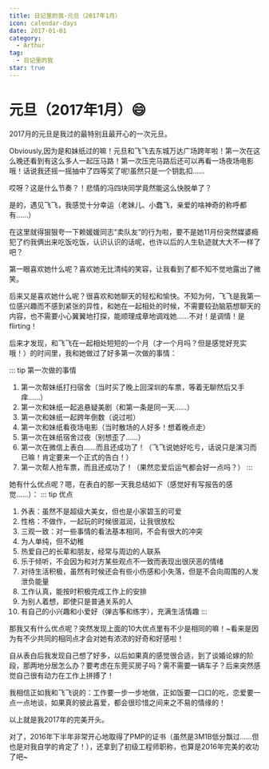 ```yaml
---
title: 日记里的我-元旦（2017年1月）
icon: calendar-days
date: 2017-01-01
category:
  - Arthur
tag:
  - 日记里的我
star: true
---
```

# 元旦（2017年1月）😄

2017月的元旦是我过的最特别且最开心的一次元旦。

Obviously,因为是和妹纸过的嘛！元旦和飞飞去东城万达广场跨年啦！第一次在这么晚还看到有这么多人一起压马路！第一次压完马路后还可以再看一场夜场电影哦！话说我还摇一摇抽中了四等奖了呢!虽然只是一个钥匙扣……

哎呀？这是什么节奏？！悲情的冯四块同学竟然能这么快脱单了？

是的，遇见飞飞，我感觉十分幸运（老妹儿、小蠢飞，亲爱的啥神奇的称呼都有……）

在这里就得狠狠夸一下赖媛媛同志“卖队友”的行为啦，要不是她11月份突然媒婆瘾犯了约我俩出来吃饭吃饭，认识认识的话呢，也许以后的人生轨迹就大大不一样了吧？

第一眼喜欢她什么呢？喜欢她无比清纯的笑容，让我看到了都不知不觉地露出了微笑。

后来又是喜欢她什么呢？很喜欢和她聊天的轻松和愉快。不知为何，飞飞是我第一位感兴趣而不感到紧张的异性，和她在一起相处的时候，不需要较劲脑筋想聊天的内容，也不需要小心翼翼地打探，能顺理成章地调戏她……不对！是调情！是flirting！

后来才发现，和飞飞在一起相处短短的一个月（才一个月吗？但是感觉好充实哦！）的时间里，我和她做过了好多第一次做的事情：

::: tip 第一次做的事情

1. 第一次帮妹纸打扫宿舍（当时买了晚上回深圳的车票，等着无聊然后又手痒……）
2. 第一次和妹纸一起追悬疑美剧（和第一条是同一天……）
3. 第一次和妹纸一起跨年倒数（说过啦）
4. 第一次和妹纸看夜场电影（当时散场的人好多！想着晚点走）
5. 第一次在妹纸宿舍过夜（别想歪了……）
6. 第一次在微信上表白……而且还成功了！（飞飞说她好吃亏，话说只是演习而已嘛！肯定要来一个正式的告白！）
7. 第一次帮人抢车票，而且还成功了！（果然恋爱后运气都会好一点吗？）
:::

她有什么优点呢？嗯，在表白的那一天我总结如下（感觉好有写报告的感觉……）：
::: tip 优点

1. 外表：虽然不是超级大美女，但也是小家碧玉的可爱
2. 性格：不做作，一起玩的时候很滋润，让我很放松
3. 三观一致：对一些事情的看法基本相同，不会有很大的冲突
4. 为人单纯，但不幼稚
5. 热爱自己的长辈和朋友，经常与周边的人联系
6. 乐于倾听，不会因为和对方某些观点不一致而表现出很厌恶的情绪
7. 对待生活积极，虽然有时候还会有些小伤感和小失落，但是不会向周围的人发泄负能量
8. 工作认真，能按时积极完成工作上的安排
9. 为别人着想，即使只是普通关系的人
10. 有自己的小兴趣和小爱好（弹古筝和练字），充满生活情趣
:::

那我又有什么优点呢？突然发现上面的10大优点里有不少是相同的嘛！\~看来是因为有不少共同的相同点才会对她有浓浓的好奇和好感啦！

自从表白后我发现自己想了好多，以后如果真的感觉很合适，到了谈婚论嫁的阶段，那两地分居怎么办？要考虑在东莞买房子吗？需不需要一辆车子？后来突然感觉自己很有动力在工作上拼搏了！

我相信正如我和飞飞说的：工作要一步一步地做，正如饭要一口口的吃，恋爱要一点一点地谈，如果真的彼此喜爱，都会很珍惜之间来之不易的情缘的！

以上就是我2017年的完美开头。

对了，2016年下半年非常开心地取得了PMP的证书（虽然是3M1B低分飘过……但也是对我自学的肯定了！），还拿到了初级工程师职称，也算是2016年完美的收功了吧\~
